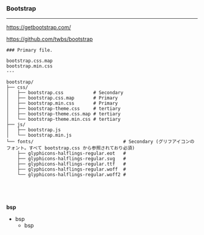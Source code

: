 ### Bootstrap
---

https://getbootstrap.com/

https://github.com/twbs/bootstrap



```
### Primary file.

bootstrap.css.map       
bootstrap.min.css       
---

bootstrap/
├── css/
│   ├── bootstrap.css           # Secondary
│   ├── bootstrap.css.map       # Primary
│   ├── bootstrap.min.css       # Primary
│   ├── bootstrap-theme.css     # tertiary
│   ├── bootstrap-theme.css.map # tertiary
│   └── bootstrap-theme.min.css # tertiary
├── js/
│   ├── bootstrap.js
│   └── bootstrap.min.js
└── fonts/                                 # Secondary (グリフアイコンのフォント。すべて bootstrap.css から参照されており必須) 
    ├── glyphicons-halflings-regular.eot   #
    ├── glyphicons-halflings-regular.svg   #
    ├── glyphicons-halflings-regular.ttf   #
    ├── glyphicons-halflings-regular.woff  #
    └── glyphicons-halflings-regular.woff2 #
```

```


```

```


```

**bsp**

- bsp
  - bsp
  

